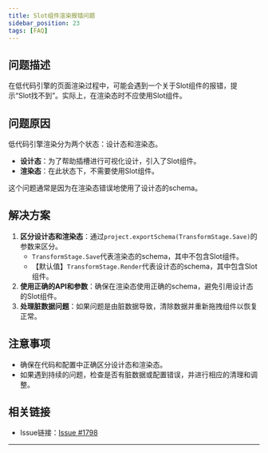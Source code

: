 ```yaml
---
title: Slot组件渲染报错问题
sidebar_position: 23
tags: [FAQ]
---
```


## 问题描述

在低代码引擎的页面渲染过程中，可能会遇到一个关于Slot组件的报错，提示“Slot找不到”。实际上，在渲染态时不应使用Slot组件。

## 问题原因

低代码引擎渲染分为两个状态：设计态和渲染态。

- **设计态**：为了帮助插槽进行可视化设计，引入了Slot组件。
- **渲染态**：在此状态下，不需要使用Slot组件。

这个问题通常是因为在渲染态错误地使用了设计态的schema。

## 解决方案

1. **区分设计态和渲染态**：通过`project.exportSchema(TransformStage.Save)`的参数来区分。
   - `TransformStage.Save`代表渲染态的schema，其中不包含Slot组件。
   - 【默认值】`TransformStage.Render`代表设计态的schema，其中包含Slot组件。
2. **使用正确的API和参数**：确保在渲染态使用正确的schema，避免引用设计态的Slot组件。
3. **处理脏数据问题**：如果问题是由脏数据导致，清除数据并重新拖拽组件以恢复正常。

## 注意事项

- 确保在代码和配置中正确区分设计态和渲染态。
- 如果遇到持续的问题，检查是否有脏数据或配置错误，并进行相应的清理和调整。

## 相关链接

- Issue链接：[Issue #1798](https://github.com/fe-lce/lowcode-engine/issues/1798)

---
